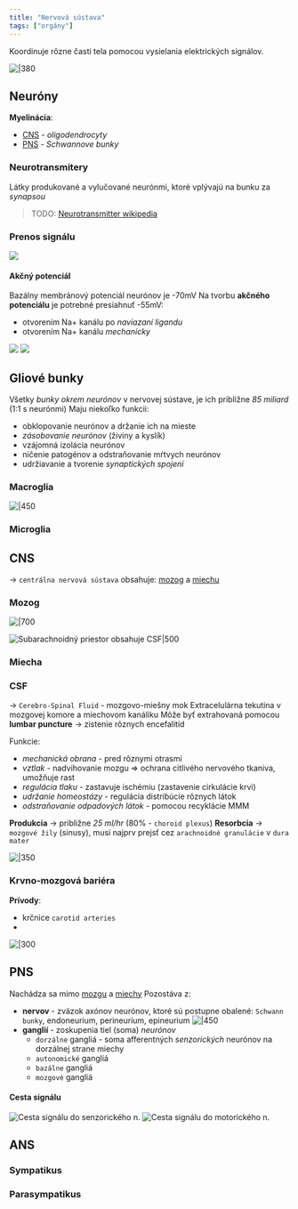 ```yaml
---
title: "Nervová sústava"
tags: ["orgány"]
---
```


Koordinuje rôzne časti tela pomocou vysielania elektrických signálov.

![|380](attachments/Pasted%20image%2020230321223553.png)

## Neuróny

**Myelinácia**: 
- [CNS](#CNS) - *oligodendrocyty*
- [PNS](#PNS) - *Schwannove bunky*


### Neurotransmitery

Látky produkované a vylučované neurónmi, ktoré vplývajú na bunku za *synapsou*

> TODO: [Neurotransmitter wikipedia](https://en.wikipedia.org/wiki/Neurotransmitter)

### Prenos signálu

![](attachments/neuronova_synapsa.png)

#### Akčný potenciál

Bazálny membránový potenciál neurónov je -70mV
Na tvorbu **akčného potenciálu** je potrebné presiahnuť -55mV:
- otvorením Na+ kanálu po *naviazaní ligandu*
- otvorením Na+ kanálu *mechanicky*

<div class="gallery">
	<img src="/attachments/akcny-potencial-membrana-pumpy.png"/>
	<img src="/attachments/akcny-potencial.png"/>
</div>

## Gliové bunky

Všetky *bunky okrem neurónov* v nervovej sústave, je ich približne *85 miliard* (1:1 s neurónmi)
Maju niekoľko funkcii:
- obklopovanie neurónov a držanie ich na mieste
- *zásobovanie neurónov* (živiny a kyslík)
- vzájomná izolácia neurónov
- ničenie patogénov a odstraňovanie mŕtvych neurónov
- udržiavanie a tvorenie *synaptických spojení*

### Macroglia

![|450](attachments/gliové-bunky.png)

### Microglia



## CNS
-> `centrálna nervová sústava`
obsahuje: [mozog](#Mozog) a [miechu](#Miecha)

### Mozog

![|700](attachments/mozog-sagitalna-rovina.png)

![Subarachnoidný priestor obsahuje CSF|500](attachments/vrstvy-ochrany-cns.png)

### Miecha



### CSF

-> `Cerebro-Spinal Fluid` - mozgovo-miešny mok
Extracelulárna tekutina v mozgovej komore a miechovom kanáliku
Môže byť extrahovaná pomocou **lumbar puncture** -> zistenie rôznych encefalitíd

Funkcie:
- *mechanická obrana* - pred rôznymi otrasmi
- *vztlak* - nadvihovanie mozgu => ochrana citlivého nervového tkaniva, umožňuje rast
- *regulácia tlaku* - zastavuje ischémiu (zastavenie cirkulácie krvi)
- *udržanie homeostázy* - regulácia distribúcie rôznych látok
- *odstraňovanie odpadových látok* - pomocou recyklácie MMM

**Produkcia** -> približne *25 ml/hr* (80% - `choroid plexus`)
**Resorbcia** -> `mozgové žily` (sinusy), musí najprv prejsť cez `arachnoidné granulácie` v `dura mater`

![|350](attachments/CSF-sústava.png)

### Krvno-mozgová bariéra

**Prívody**:
- krčnice `carotid arteries`
- 
![|300](attachments/mozgové-cievy.png)

## PNS

Nachádza sa mimo [mozgu](#Mozog) a [miechy](#Miecha)
Pozostáva z:
- **nervov** - zväzok axónov neurónov, ktoré sú postupne obalené: `Schwann bunky`, endoneurium, perineurium, epineurium
	![|450](attachments/Pasted%20image%2020230322095849.png)
- **ganglií** - zoskupenia tiel (soma) *neurónov*
	- `dorzálne` gangliá - soma afferentných *senzorických* neurónov na dorzálnej strane miechy
	- `autonomické` gangliá
	- `bazálne` gangliá
	- `mozgové` gangliá

#### Cesta signálu

![Cesta signálu do senzorického n.](attachments/senzorický-neurón-pathway.png)
![Cesta signálu do motorického n.](attachments/motorický-neurón-pathway.png)

## ANS

### Sympatikus

### Parasympatikus